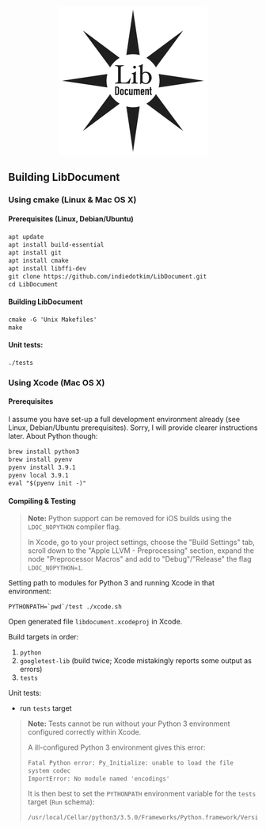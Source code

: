 <p style="text-align: center">
<img src="https://raw.githubusercontent.com/indiedotkim/LibDocument/master/logo/LibDocument-600.png" width="300" hspace="25" />
</p>

Building LibDocument
--------------------

### Using cmake (Linux & Mac OS X)

#### Prerequisites (Linux, Debian/Ubuntu)

    apt update
    apt install build-essential
    apt install git
    apt install cmake
    apt install libffi-dev
    git clone https://github.com/indiedotkim/LibDocument.git
    cd LibDocument

#### Building LibDocument

    cmake -G 'Unix Makefiles'
    make

#### Unit tests:

    ./tests

### Using Xcode (Mac OS X)

#### Prerequisites

I assume you have set-up a full development environment already (see Linux, Debian/Ubuntu prerequisites). Sorry, I will provide clearer instructions later. About Python though:

    brew install python3
    brew install pyenv
    pyenv install 3.9.1
    pyenv local 3.9.1
    eval "$(pyenv init -)"

#### Compiling & Testing

> **Note:** Python support can be removed for iOS builds using the `LDOC_NOPYTHON` compiler flag.
>
> In Xcode, go to your project settings, choose the "Build Settings" tab, scroll down to the "Apple LLVM - Preprocessing" section, expand the node "Preprocessor Macros" and add to "Debug"/"Release" the flag `LDOC_NOPYTHON=1`.

Setting path to modules for Python 3 and running Xcode in that environment:

    PYTHONPATH=`pwd`/test ./xcode.sh

Open generated file `libdocument.xcodeproj` in Xcode.

Build targets in order:

1. `python`
2. `googletest-lib` (build twice; Xcode mistakingly reports some output as errors)
3. `tests`

Unit tests:

-  run `tests` target

> **Note:** Tests cannot be run without your Python 3 environment configured correctly within Xcode.
>
> A ill-configured Python 3 environment gives this error:
> 
>     Fatal Python error: Py_Initialize: unable to load the file system codec
>     ImportError: No module named 'encodings'
>
> It is then best to set the `PYTHONPATH` environment variable for the `tests` target (`Run` schema):
>
>     /usr/local/Cellar/python3/3.5.0/Frameworks/Python.framework/Versions/3.5/lib/python3.5:/Users/YOURUSERNAME/PATHTOLIBDOCUMENT/test

